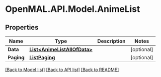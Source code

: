 # OpenMAL.API.Model.AnimeList
## Properties

Name | Type | Description | Notes
------------ | ------------- | ------------- | -------------
**Data** | [**List&lt;AnimeListAllOfData&gt;**](AnimeListAllOfData.md) |  | [optional] 
**Paging** | [**ListPaging**](ListPaging.md) |  | [optional] 

[[Back to Model list]](../README.md#documentation-for-models) [[Back to API list]](../README.md#documentation-for-api-endpoints) [[Back to README]](../README.md)

